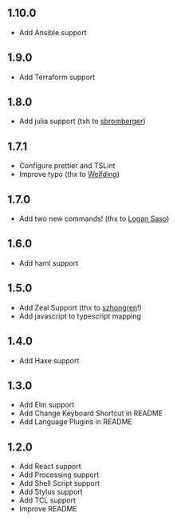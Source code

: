 ## 1.10.0
- Add Ansible support

## 1.9.0
- Add Terraform support

## 1.8.0
- Add julia support (txh to [sbromberger](https://github.com/sbromberger))

## 1.7.1
- Configure prettier and TSLint
- Improve typo (thx to [Weifding](https://github.com/weifding))

## 1.7.0
- Add two new commands! (thx to [Logan Saso](https://github.com/HazardDev))

## 1.6.0
- Add haml support

## 1.5.0
- Add Zeal Support (thx to [szhongren](https://github.com/szhongren)!)
- Add javascript to typescript mapping

## 1.4.0
- Add Haxe support

## 1.3.0
- Add Elm support
- Add Change Keyboard Shortcut in README
- Add Language Plugins in README

## 1.2.0
- Add React support
- Add Processing support
- Add Shell Script support
- Add Stylus support
- Add TCL support
- Improve README
